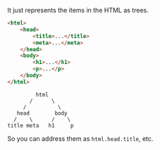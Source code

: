 It just represents the items in the HTML as trees.

```HTML
<html>
	<head>
		<title>...</title>
		<meta>...</meta>
	</head>
	<body>
		<h1>...</h1>
		<p>...</p>
	</body>
</html>
```

```
         html
       /      \
     /          \
   head        body
  /    \      /    \
title meta   h1     p
```

So you can address them as `html.head.title`, etc.